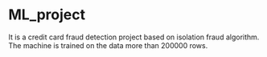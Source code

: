 # ML_project
It is a credit card fraud detection project based on isolation fraud algorithm. The machine is trained on the data more than 200000 rows. 
